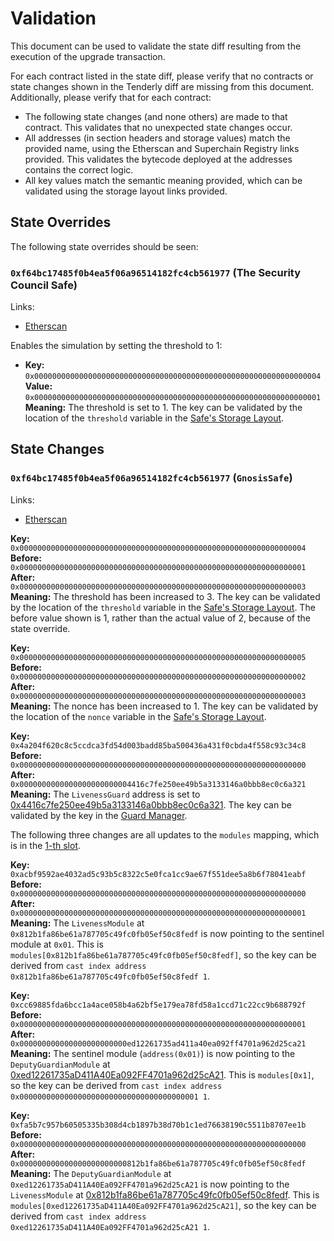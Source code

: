 # Validation

This document can be used to validate the state diff resulting from the execution of the upgrade
transaction.

For each contract listed in the state diff, please verify that no contracts or state changes shown in the Tenderly diff are missing from this document. Additionally, please verify that for each contract:

- The following state changes (and none others) are made to that contract. This validates that no unexpected state changes occur.
- All addresses (in section headers and storage values) match the provided name, using the Etherscan and Superchain Registry links provided. This validates the bytecode deployed at the addresses contains the correct logic.
- All key values match the semantic meaning provided, which can be validated using the storage layout links provided.

## State Overrides

The following state overrides should be seen:

### `0xf64bc17485f0b4ea5f06a96514182fc4cb561977` (The Security Council Safe)

Links:
- [Etherscan](https://sepolia.etherscan.io/address/0xf64bc17485f0b4ea5f06a96514182fc4cb56197777)

Enables the simulation by setting the threshold to 1:

- **Key:** `0x0000000000000000000000000000000000000000000000000000000000000004` <br/>
  **Value:** `0x0000000000000000000000000000000000000000000000000000000000000001`
  **Meaning:** The threshold is set to 1. The key can be validated by the location of the `threshold` variable in the [Safe's Storage Layout](https://github.com/safe-global/safe-smart-account/blob/186a21a74b327f17fc41217a927dea7064f74604/contracts/examples/libraries/GnosisSafeStorage.sol#L14).

## State Changes

### `0xf64bc17485f0b4ea5f06a96514182fc4cb561977` (`GnosisSafe`)

Links:
- [Etherscan](https://sepolia.etherscan.io/address/0xf64bc17485f0b4ea5f06a96514182fc4cb561977)

**Key:** `0x0000000000000000000000000000000000000000000000000000000000000004` <br/>
**Before:** `0x0000000000000000000000000000000000000000000000000000000000000001` <br/>
**After:** `0x0000000000000000000000000000000000000000000000000000000000000003` <br/>
**Meaning:** The threshold has been increased to 3. The key can be validated by the location of the `threshold` variable in the [Safe's Storage Layout](https://github.com/safe-global/safe-smart-account/blob/186a21a74b327f17fc41217a927dea7064f74604/contracts/examples/libraries/GnosisSafeStorage.sol#L14). The before value shown is 1, rather than the actual value of 2, because of the state override.

**Key:** `0x0000000000000000000000000000000000000000000000000000000000000005` <br/>
**Before:** `0x0000000000000000000000000000000000000000000000000000000000000002` <br/>
**After:** `0x0000000000000000000000000000000000000000000000000000000000000003` <br/>
**Meaning:** The nonce has been increased to 1. The key can be validated by the location of the `nonce` variable in the [Safe's Storage Layout](https://github.com/safe-global/safe-smart-account/blob/186a21a74b327f17fc41217a927dea7064f74604/contracts/examples/libraries/GnosisSafeStorage.sol#L17).

**Key:** `0x4a204f620c8c5ccdca3fd54d003badd85ba500436a431f0cbda4f558c93c34c8` <br/>
**Before:** `0x0000000000000000000000000000000000000000000000000000000000000000` <br/>
**After:** `0x0000000000000000000000004416c7fe250ee49b5a3133146a0bbb8ec0c6a321` <br/>
**Meaning:** The `LivenessGuard` address is set to [0x4416c7fe250ee49b5a3133146a0bbb8ec0c6a321](https://sepolia.etherscan.io/address/0x4416c7fe250ee49b5a3133146a0bbb8ec0c6a321). The key can be validated by the key in the [Guard Manager](https://github.com/safe-global/safe-contracts/blob/v1.3.0/contracts/base/GuardManager.sol#L30).

The following three changes are all updates to the `modules` mapping, which is in the [1-th slot](https://github.com/safe-global/safe-contracts/blob/v1.3.0/contracts/examples/libraries/GnosisSafeStorage.sol#L10).

**Key:** `0xacbf9592ae4032ad5c93b5c8322c5e0fca1cc9ae67f551dee5a8b6f78041eabf` <br/>
**Before:** `0x0000000000000000000000000000000000000000000000000000000000000000` <br/>
**After:** `0x0000000000000000000000000000000000000000000000000000000000000001` <br/>
**Meaning:** The `LivenessModule` at `0x812b1fa86be61a787705c49fc0fb05ef50c8fedf` is now pointing to the sentinel module at `0x01`.
  This is `modules[0x812b1fa86be61a787705c49fc0fb05ef50c8fedf]`, so the key can be
    derived from `cast index address 0x812b1fa86be61a787705c49fc0fb05ef50c8fedf 1`.

**Key:** `0xcc69885fda6bcc1a4ace058b4a62bf5e179ea78fd58a1ccd71c22cc9b688792f` <br/>
**Before:** `0x0000000000000000000000000000000000000000000000000000000000000001` <br/>
**After:** `0x000000000000000000000000ed12261735ad411a40ea092ff4701a962d25ca21` <br/>
**Meaning:** The sentinel module (`address(0x01)`) is now pointing to the `DeputyGuardianModule` at [0xed12261735aD411A40Ea092FF4701a962d25cA21](https://sepolia.etherscan.io/address/0xed12261735aD411A40Ea092FF4701a962d25cA21).
  This is `modules[0x1]`, so the key can be
    derived from `cast index address 0x0000000000000000000000000000000000000001 1`.

**Key:** `0xfa5b7c957b60505335b308d4cb1897b38d70b1c1ed76638190c5511b8707ee1b` <br/>
**Before:** `0x0000000000000000000000000000000000000000000000000000000000000000` <br/>
**After:** `0x000000000000000000000000812b1fa86be61a787705c49fc0fb05ef50c8fedf` <br/>
**Meaning:** The `DeputyGuardianModule` at `0xed12261735aD411A40Ea092FF4701a962d25cA21` is now pointing to the `LivenessModule` at [0x812b1fa86be61a787705c49fc0fb05ef50c8fedf](https://sepolia.etherscan.io/address/0x812b1fa86be61a787705c49fc0fb05ef50c8fedf).
  This is `modules[0xed12261735aD411A40Ea092FF4701a962d25cA21]`, so the key can be
    derived from `cast index address 0xed12261735aD411A40Ea092FF4701a962d25cA21 1`.

